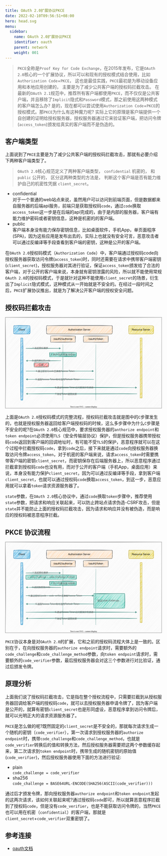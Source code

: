 ```yaml
---
title: OAuth 2.0扩展协议PKCE
date: 2022-02-10T09:56:51+08:00
hero: head.svg
menu:
  sidebar:
    name: OAuth 2.0扩展协议PKCE
    identifier: oauth
    parent: network
    weight: 001
---
```


> `PKCE`全称是`Proof Key for Code Exchange`，在2015年发布，它是`OAuth 2.0`核心的一个扩展协议，所以可以和现有的授权模式结合使用，比如`Authorization Code`+`PKCE`， 这也是最佳实践，`PKCE`最初是为移动设备应用和本地应用创建的， 主要是为了减少公共客户端的授权码拦截攻击。
> 在最新的`OAuth 2.1`规范中，推荐所有客户端都使用`PKCE`，而不仅仅是公共客户端，并且移除了`Implicit`隐式和`Password`模式，那之前使用这两种模式的客户端怎么办? 是的，现在都可以尝试使用`Authorization Code`+`PKCE`的授权模式。那`PKCE`为什么有这种魔力呢? 实际上它的原理是客户端提供一个自创建的证明给授权服务器，授权服务器通过它来验证客户端，把访问令牌(`access_token`)颁发给真实的客户端而不是伪造的。

## 客户端类型

上面说到了`PKCE`主要是为了减少公共客户端的授权码拦截攻击，那就有必要介绍下两种客户端类型了。

> `OAuth 2.0`核心规范定义了两种客户端类型， `confidential` 机密的， 和 `public` 公开的， 区分这两种类型的方法是， 判断这个客户端是否有能力维护自己的机密性凭据 `client_secret`。

- confidential  
  对于一个普通的web站点来说，虽然用户可以访问到前端页面，但是数据都来自服务器的后端api服务，前端只是获取授权码`code`，通过`code`换取`access_token`这一步是在后端的api完成的，由于是内部的服务器，客户端有能力维护密码或者密钥信息，这种是机密的的客户端。
- public  
  客户端本身没有能力保存密钥信息，比如桌面软件，手机App，单页面程序(SPA)，因为这些应用是发布出去的，实际上也就没有安全可言，恶意攻击者可以通过反编译等手段查看到客户端的密钥，这种是公开的客户端。

在`OAuth 2.0`授权码模式（`Authorization Code`）中，客户端通过授权码code向授权服务器获取访问令牌(`access_token`)时，同时还需要在请求中携带客户端密钥(`client_secret`)，授权服务器对其进行验证，保证`access_token`颁发给了合法的客户端，对于公开的客户端来说，本身就有密钥泄露的风险，所以就不能使用常规`OAuth 2.0`的授权码模式，于是就针对这种不能使用`client_secret`的场景，衍生出了`Implicit`隐式模式，这种模式从一开始就是不安全的。在经过一段时间之后，`PKCE`扩展协议推出，就是为了解决公开客户端的授权安全问题。

## 授权码拦截攻击

![oauth2.0.svg](oauth2.0.svg)

上面是`OAuth 2.0`授权码模式的完整流程，授权码拦截攻击就是图中的`C`步骤发生的，也就是授权服务器返回给客户端授权码的时候，这么多步骤中为什么`C`步骤是不安全的呢?在`OAuth 2.0`核心规范中，要求授权服务器的`anthorize endpoint`和`token endpoint`必须使用`TLS`（安全传输层协议）保护，但是授权服务器携带授权码`code`返回到客户端的回调地址时，有可能不受`TLS`的保护，恶意程序就可以在这个过程中拦截授权码`code`，拿到`code`之后，接下来就是通过`code`向授权服务器换取访问令牌`access_token`，对于机密的客户端来说，请求`access_token`时需要携带客户端的密钥`client_secret`，而密钥保存在后端服务器上，所以恶意程序通过拦截拿到授权码`code`也没有用，而对于公开的客户端（手机App，桌面应用）来说，本身没有能力保护`client_secret`，因为可以通过反编译等手段，拿到客户端`client_secret`，也就可以通过授权码`code`换取`access_token`，到这一步，恶意应用就可以拿着`token`请求资源服务器了。

`state`参数，在`OAuth 2.0`核心协议中，通过`code`换取`token`步骤中，推荐使用`state`参数，把请求和响应关联起来，可以防止跨站点请求伪造-CSRF攻击，但是`state`并不能防止上面的授权码拦截攻击，因为请求和响应并没有被伪造，而是响应的授权码被恶意程序拦截。

## PKCE 协议流程

![oauth2.1pkce.svg](oauth2.1pkce.svg)

`PKCE`协议本身是对`OAuth 2.0`的扩展，它和之前的授权码流程大体上是一致的。区别在于，在向授权服务器的`authorize endpoint`请求时，需要额外的`code_challenge`和`code_challenge_method`参数，向`token endpoint`请求时，需要额外的`code_verifier`参数，最后授权服务器会对这三个参数进行对比验证，通过后颁发令牌。

## 原理分析

上面我们说了授权码拦截攻击，它是指在整个授权流程中，只需要拦截到从授权服务器回调给客户端的授权码`code`，就可以去授权服务器申请令牌了，因为客户端是公开的，就算有密钥`client_secret`也是形同虚设，恶意程序拿到访问令牌后，就可以光明正大的请求资源服务器了。

`PKCE`是怎么做的呢?既然固定的`client_secret`是不安全的，那就每次请求生成一个随机的密钥（`code_verifier`），第一次请求到授权服务器的`authorize endpoint`时，携带`code_challenge`和`code_challenge_method`，也就是`code_verifier`转换后的值和转换方法，然后授权服务器需要把这两个参数缓存起来，第二次请求到`token endpoint`时，携带生成的随机密钥的原始值(`code_verifier`)，然后授权服务器使用下面的方法进行验证:

- plain  
  `code_challenge = code_verifier`
- sha256  
  `code_challenge = BASE64URL-ENCODE(SHA256(ASCII(code_verifier)))`

通过后才颁发令牌，那向授权服务器`authorize endpoint`和`token endpoint`发起的这两次请求，该如何关联起来呢?通过授权码`code`即可，所以就算恶意程序拦截到了授权码`code`，但是没有`code_verifier`，也是不能获取访问令牌的，当然`PKCE`也可以用在机密（`confidential`）的客户端，那就是`client_secret`+`code_verifier`双重密钥了。

## 参考连接

- [oauth文档](https://www.oauth.com/)


